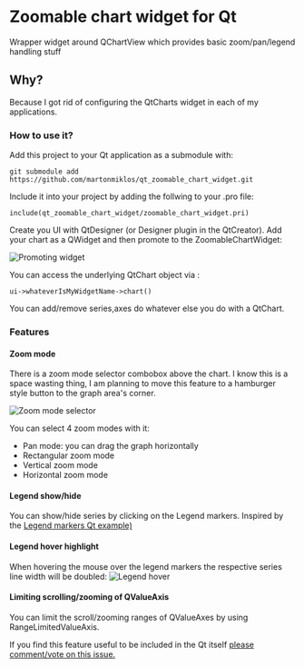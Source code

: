# Zoomable chart widget for Qt

Wrapper widget around QChartView which provides basic zoom/pan/legend handling stuff

## Why?

Because I got rid of configuring the QtCharts widget in each of my applications.

### How to use it?

Add this project to your Qt application as a submodule with:

```
git submodule add https://github.com/martonmiklos/qt_zoomable_chart_widget.git
```

Include it into your project by adding the follwing to your .pro file:

```
include(qt_zoomable_chart_widget/zoomable_chart_widget.pri)
```

Create you UI with QtDesigner (or Designer plugin in the QtCreator).
Add your chart as a QWidget and then promote to the ZoomableChartWidget:

![Promoting widget](https://raw.githubusercontent.com/martonmiklos/qt_zoomable_chart_widget/master/screenshots/promote_to.png "Promoting widget")

You can access the underlying QtChart object via :

```
ui->whateverIsMyWidgetName->chart()
```

You can add/remove series,axes do whatever else you do with a QtChart.

### Features

#### Zoom mode
There is a zoom mode selector combobox above the chart. I know this is a space wasting thing, I am planning to move this feature to a hamburger style button to the graph area's corner.

![Zoom mode selector](https://raw.githubusercontent.com/martonmiklos/qt_zoomable_chart_widget/master/screenshots/zoom_selector.png "Zoom mode selector")

You can select 4 zoom modes with it:

- Pan mode: you can drag the graph horizontally
- Rectangular zoom mode
- Vertical zoom mode
- Horizontal zoom mode

#### Legend show/hide
You can show/hide series by clicking on the Legend markers. Inspired by the [Legend markers Qt example)](https://doc.qt.io/qt-5/qtcharts-legendmarkers-example.html)

#### Legend hover highlight
When hovering the mouse over the legend markers the respective series line width will be doubled:
![Legend hover](https://raw.githubusercontent.com/martonmiklos/qt_zoomable_chart_widget/master/screenshots/hover.png "Legend hover")

#### Limiting scrolling/zooming of QValueAxis
You can limit the scroll/zooming ranges of QValueAxes by using RangeLimitedValueAxis. 

If you find this feature useful to be included in the Qt itself [please comment/vote on this issue.](https://codereview.qt-project.org/c/qt-creator/qt-creator/+/256985)
